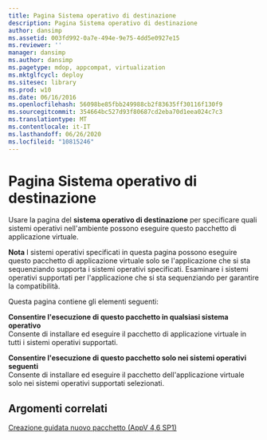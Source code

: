 ```yaml
---
title: Pagina Sistema operativo di destinazione
description: Pagina Sistema operativo di destinazione
author: dansimp
ms.assetid: 003fd992-0a7e-494e-9e75-4dd5e0927e15
ms.reviewer: ''
manager: dansimp
ms.author: dansimp
ms.pagetype: mdop, appcompat, virtualization
ms.mktglfcycl: deploy
ms.sitesec: library
ms.prod: w10
ms.date: 06/16/2016
ms.openlocfilehash: 56098be85fbb249988cb2f83635ff30116f130f9
ms.sourcegitcommit: 354664bc527d93f80687cd2eba70d1eea024c7c3
ms.translationtype: MT
ms.contentlocale: it-IT
ms.lasthandoff: 06/26/2020
ms.locfileid: "10815246"
---
```

# Pagina Sistema operativo di destinazione


Usare la pagina del **sistema operativo di destinazione** per specificare quali sistemi operativi nell'ambiente possono eseguire questo pacchetto di applicazione virtuale.

**Nota**  I sistemi operativi specificati in questa pagina possono eseguire questo pacchetto di applicazione virtuale solo se l'applicazione che si sta sequenziando supporta i sistemi operativi specificati. Esaminare i sistemi operativi supportati per l'applicazione che si sta sequenziando per garantire la compatibilità.

 

Questa pagina contiene gli elementi seguenti:

<a href="" id="allow-this-package-to-run-on-any-operating-system"></a>**Consentire l'esecuzione di questo pacchetto in qualsiasi sistema operativo**  
Consente di installare ed eseguire il pacchetto di applicazione virtuale in tutti i sistemi operativi supportati.

<a href="" id="allow-this-package-to-only-run-on-the-following-operating-systems"></a>**Consentire l'esecuzione di questo pacchetto solo nei sistemi operativi seguenti**  
Consente di installare ed eseguire il pacchetto dell'applicazione virtuale solo nei sistemi operativi supportati selezionati.

## Argomenti correlati


[Creazione guidata nuovo pacchetto (AppV 4,6 SP1)](create-new-package-wizard---appv-46-sp1-.md)

 

 





